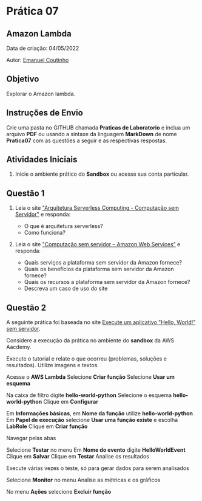 # Prática 07

## Amazon Lambda

Data de criação: 04/05/2022

Autor: [Emanuel Coutinho](https://github.com/emanuelcoutinho)

## Objetivo
Explorar o Amazon lambda.

## Instruções de Envio

Crie uma pasta no GITHUB chamada **Praticas de Laboratorio** e inclua um arquivo **PDF** ou usando a sintaxe da linguagem **MarkDown** de nome **Pratica07** com as questões a seguir e as respectivas respostas.

## Atividades Iniciais

1. Inicie o ambiente prático do **Sandbox** ou acesse sua conta particular.

## Questão 1

1. Leia o site ["Arquitetura Serverless Computing - Computação sem Servidor"](https://blog.mandic.com.br/artigos/arquitetura-serverless-e-a-computacao-adaptativa/) e responda:

   - O que é arquitetura serverless?
   - Como funciona?

2. Leia o site ["Computação sem servidor – Amazon Web Services"](https://aws.amazon.com/pt/serverless/) e responda:

   - Quais serviços a plataforma sem servidor da Amazon fornece?
   - Quais os benefícios da plataforma sem servidor da Amazon fornece?
   - Quais os recursos a plataforma sem servidor da Amazon fornece?
   - Descreva um caso de uso do site


## Questão 2

A seguinte prática foi baseada no site [Execute um aplicativo "Hello, World!" sem servidor](https://aws.amazon.com/pt/getting-started/tutorials/run-serverless-code/).

Considere a execução da prática no ambiente do **sandbox** da AWS Aacdemy.

Execute o tutorial e relate o que ocorreu (problemas, soluções e resultados). Utilize imagens e textos.

Acesse o **AWS Lambda**
Selecione **Criar função**
Selecione **Usar um esquema**

Na caixa de filtro digite **hello-world-python**
Selecione o esquema **hello-world-python**
Clique em **Configurar**

Em **Informações básicas**, em **Nome da função** utilize **hello-world-python**
Em **Papel de execução** selecione **Usar uma função existe** e escolha **LabRole**
Clique em **Criar função**

Navegar pelas abas 

Selecione **Testar** no menu
Em **Nome do evento** digite **HelloWorldEvent**
Clique em **Salvar**
Clique em **Testar**
Analise os resultados

Execute várias vezes o teste, só para gerar dados para serem analisados

Selecione **Monitor** no menu
Analise as métricas e os gráficos

No menu **Ações** selecione **Excluir função**





